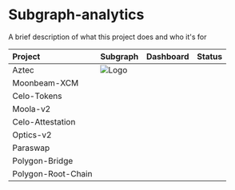 # Subgraph-analytics

A brief description of what this project does and who it's for

|        Project     | Subgraph     |       Dashboard          |  Status   |
| :----------------- | :----------- | :------------------------|:--------  |
|         Aztec      |![Logo](https://dev-to-uploads.s3.amazonaws.com/uploads/articles/th5xamgrr6se0x5ro4g6.png)              |                          |           |
|     Moonbeam-XCM   |              |                          |           |
|     Celo-Tokens    |              |                          |           |
|      Moola-v2      |              |                          |           |
|   Celo-Attestation |              |                          |           |
|      Optics-v2     |              |                          |           |
|       Paraswap     |              |                          |           |
|    Polygon-Bridge  |              |                          |           |
| Polygon-Root-Chain |              |                          |           |
